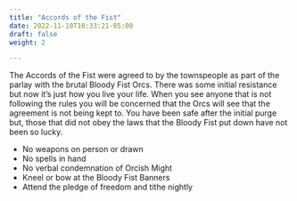 ```yaml
---
title: "Accords of the Fist"
date: 2022-11-10T10:33:21-05:00
draft: false
weight: 2

---
```


The Accords of the Fist were agreed to by the townspeople as part of the parlay with the brutal Bloody Fist Orcs. There was some initial resistance but now it’s just how you live your life. When you see anyone that is not following the rules you will be concerned that the Orcs will see that the agreement is not being kept to. You have been safe after the initial purge but, those that did not obey the laws that the Bloody Fist put down have not been so lucky. 

- No weapons on person or drawn
- No spells in hand
- No verbal condemnation of Orcish Might
- Kneel or bow at the Bloody Fist Banners
- Attend the pledge of freedom and tithe nightly

